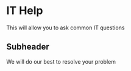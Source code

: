 # IT Help 

This will allow you to ask common IT questions

## Subheader

We will do our best to resolve your problem

